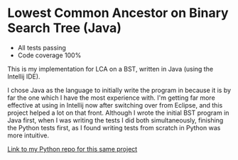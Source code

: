 # Lowest Common Ancestor on Binary Search Tree (Java)
* All tests passing
* Code coverage 100%

This is my implementation for LCA on a BST, written in Java (using the Intellij IDE). 

I chose Java as the language to initially write the program in because it is by far the one which I have the most experience with. I'm getting far more effective at using in Intellij now after switching over from Eclipse, and this project helped a lot on that front. Although I wrote the initial BST program in Java first, when I was writing the tests I did both simultaneously, finishing the Python tests first, as I found writing tests from scratch in Python was more intuitive. 

[Link to my Python repo for this same project](https://github.com/steviejeebies/SWENG-LCA-Python/) 
